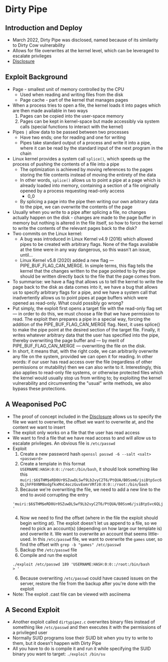 # Dirty Pipe


## Introduction and Deploy
- March 2022, Dirty Pipe was disclosed, named because of its similarity to Dirty Cow vulnerability
- Allows for file overwrites at the kernel level, which can be leveraged to escalate privileges
- [Disclosure](https://dirtypipe.cm4all.com/)

## Exploit Background
- Page - smallest unit of memory controlled by the CPU
	- Used when reading and writing files from the disk
	- Page cache - part of the kernel that manages pages
- When a process tries to open a file, the kernel loads it into pages which are then made available in two ways
	1. Pages can be copied into the user-space memory
	2. Pages can be kept in kernel-space but made accessibly via system calls (special functions to interact with the kernel)
- Pipes `|` allow data to be passed between two processes
	- Have two ends; one for reading and one for writing
	- Pipes take standard output of a process and write it into a pipe, where it can be read by the standard input of the next program in the chain
- Linux kernel provides a system call `splice()`, which speeds up the process of pushing the contents of a file into a pipe
	- The optimization is achieved by moving references to the pages storing the file contents instead of moving the entirety of the data
	- In other words, `splice()` allows us to point a pipe at a page which is already loaded into memory, containing a section of a file originally opened by a process requesting read-only access
		- 0_0
	- By splicing a page into the pipe then writing our own arbitrary data to the pipe, we can overwrite the contents of the page
- Usually when you write to a pipe after splicing a file, no changes actually happen on the disk - changes are made to the page buffer in memory but nothing is altered in the file itself, so how to force the kernel to write the contents of the relevant pages back to the disk?
- Two commits on the Linux kernel:
	- A bug was introduced in Linux Kernel v4.9 (2016) which allowed pipes to be created with arbitrary flags. None of the flags available at the time were in any way dangerous, so this wasn't an issue, until...
	- Linux Kernel v5.8 (2020) added a new flag — PIPE_BUF_FLAG_CAN_MERGE. In simple terms, this flag tells the kernel that the changes written to the page pointed to by the pipe should be written directly back to the file that the page comes from.
- To summarise: we have a flag that allows us to tell the kernel to write the page back to the disk as data comes into it, we have a bug that allows us to specify arbitrary flags for a pipe, and we have a system call that inadvertently allows us to point pipes at page buffers which were opened as read-only. What could possibly go wrong?
- Put simply, the exploit first opens a target file with the read-only flag set — in order to do this, we must choose a file that we have permission to read. The exploit then prepares a pipe in a special way, forcing the addition of the PIPE_BUF_FLAG_CAN_MERGE flag. Next, it uses splice() to make the pipe point at the desired section of the target file. Finally, it writes whatever arbitrary data that the user has specified into the pipe, thereby overwriting the page buffer and — by merit of PIPE_BUF_FLAG_CAN_MERGE — overwriting the file on the disk.
- In short, it means that, with the right code, we can arbitrarily overwrite any file on the system, provided we can open it for reading. In other words: if our user has read access over the file (regardless of other permissions or mutability) then we can also write to it. Interestingly, this also applies to read-only file systems, or otherwise protected files which the kernel would usually stop us from writing to; by exploiting the kernel vulnerability and circumventing the "usual" write methods, we also bypass these protections.

## A Weaponised PoC
- The proof of concept included in the [Disclosure](https://dirtypipe.cm4all.com/) allows us to specify the file we want to overwrite, the offset we want to overwrite at, and the content we want to insert
- The exploit only works on a file that the user has read access
- We want to find a file that we have read access to and will allow us to escalate privileges. An obvious file is `/etc/passwd`
- Exploit
	1. Create a new password hash `openssl passwd -6 --salt <salt> <password>`
	2. Create a template in this format `USERNAME:HASH:0:0::/root:/bin/bash`, it should look something like this `muiri:$6$THM$eRD0Ur0SZuwDLSwf9Lb2vyC2T6/PtQUA/B0Ssm6/jsiBtpSvc6QLjhFF0XNM8odgfkxMnC4oczGuvEomrVRfz0:0:0::/root:/bin/bash`
	3. Because we're overwriting the file, we need to add a new line to the end to avoid corrupting the entry
	```
	'muiri:$6$THM$eRD0Ur0SZuwDLSwf9Lb2vyC2T6/PtQUA/B0Ssm6/jsiBtpSvc6QLjhFF0XNM8odgfkxMnC4oczGuvEomrVRfz0:0:0::/root:/bin/bash
	'
	```
	4. Now we need to find the offset (where in the file the exploit should begin writing at). The exploit doesn't let us append to a file, so we need to pick an account(s) (depending on how large our template is) and overwrite it. We want to overwrite an account that seems little-used. In this `/etc/passwd` file, we want to overwrite the `games` user, so find the offset with `grep -b "games" /etc/passwd`
	5. Backup the `/etc/passwd` file
	5. Compile and run the exploit
	```
	./exploit /etc/passwd 189 'USERNAME:HASH:0:0::/root:/bin/bash
	> '
	```
	6. Because overwriting `/etc/passwd` could have caused issues on the server, restore the file from the backup after you're done with the exploit
- Note: The exploit .cast file can be viewed with asciinema

## A Second Exploit
- Another exploit called `dirtypipez.c` overwrites binary files instead of something like `/etc/passwd` and then executes it with the permissions of a privileged user
- Normally SUID programs lose their SUID bit when you try to write to them, but it doesn't happen with Dirty Pipe
- All you have to do is compile it and run it while specifying the SUID binary you want to target: `./exploit /bin/su`
